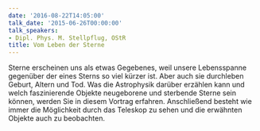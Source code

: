 ```yaml
---
date: '2016-08-22T14:05:00'
talk_date: '2015-06-26T00:00:00'
talk_speakers:
- Dipl. Phys. M. Stellpflug, OStR
title: Vom Leben der Sterne
---
```

Sterne erscheinen uns als etwas Gegebenes, weil unsere Lebensspanne gegenüber der eines Sterns so viel kürzer ist. Aber auch sie durchleben Geburt, Altern und Tod. Was die Astrophysik darüber erzählen kann und welch faszinierende Objekte neugeborene und sterbende Sterne sein können, werden Sie in diesem Vortrag erfahren. Anschließend besteht wie immer die Möglichkeit durch das Teleskop zu sehen und die erwähnten Objekte auch zu beobachten.

